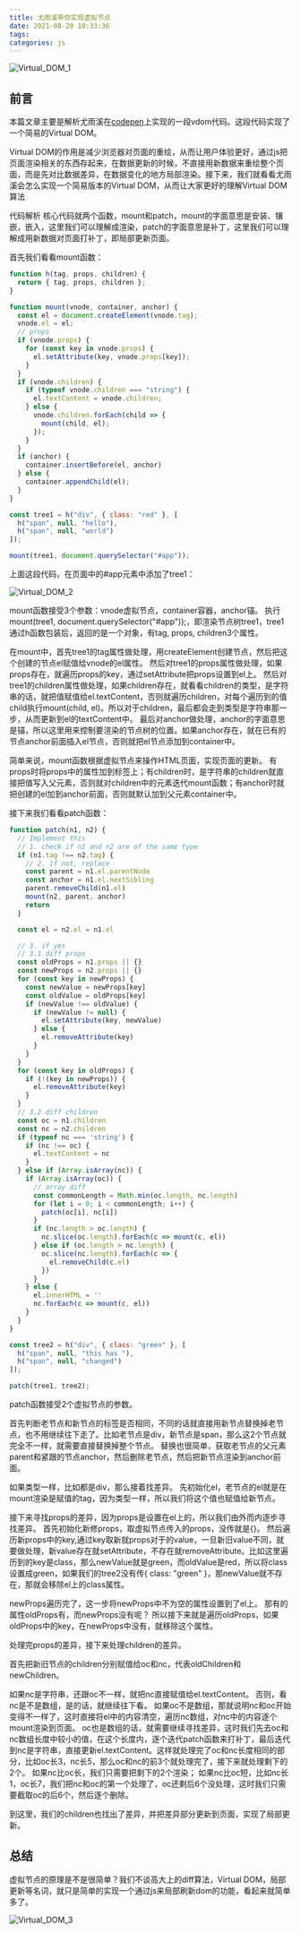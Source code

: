 ```yaml
---
title: 尤雨溪带你实现虚拟节点
date: 2021-08-20 10:33:36
tags:
categories: js
---
```


![Virtual_DOM_1](../images/2021/Virtual_DOM_1.png)

## 前言
本篇文章主要是解析尤雨溪在[codepen](https://codepen.io/yyx990803/details/eYNEOvw)上实现的一段vdom代码。这段代码实现了一个简易的Virtual DOM。

Virtual DOM的作用是减少浏览器对页面的重绘，从而让用户体验更好，通过js把页面渲染相关的东西存起来，在数据更新的时候，不直接用新数据来重绘整个页面，而是先对比数据差异，在数据变化的地方局部渲染。接下来，我们就看看尤雨溪会怎么实现一个简易版本的Virtual DOM，从而让大家更好的理解Virtual DOM算法

代码解析
核心代码就两个函数，mount和patch，mount的字面意思是安装、镶嵌，嵌入，这里我们可以理解成渲染，patch的字面意思是补丁，这里我们可以理解成用新数据对页面打补丁，即局部更新页面。

首先我们看看mount函数：

```javascript
function h(tag, props, children) {
  return { tag, props, children };
}

function mount(vnode, container, anchor) {
  const el = document.createElement(vnode.tag);
  vnode.el = el;
  // props
  if (vnode.props) {
    for (const key in vnode.props) {
      el.setAttribute(key, vnode.props[key]);
    }
  }
  if (vnode.children) {
    if (typeof vnode.children === "string") {
      el.textContent = vnode.children;
    } else {
      vnode.children.forEach(child => {
        mount(child, el);
      });
    }
  }
  if (anchor) {
    container.insertBefore(el, anchor)
  } else {
    container.appendChild(el);
  }
}

const tree1 = h("div", { class: "red" }, [
  h("span", null, "hello"),
  h("span", null, "world")
]);

mount(tree1, document.querySelector("#app"));
```

上面这段代码，在页面中的#app元素中添加了tree1：

![Virtual_DOM_2](../images/2021/Virtual_DOM_2.png)

mount函数接受3个参数：vnode虚拟节点，container容器，anchor锚。
执行mount(tree1, document.querySelector("#app"));，即渲染节点树tree1，tree1通过h函数包装后，返回的是一个对象，有tag, props, children3个属性。

在mount中，首先tree1的tag属性做处理，用createElement创建节点，然后把这个创建的节点el赋值给vnode的el属性。
然后对tree1的props属性做处理，如果props存在，就遍历props的key，通过setAttribute把props设置到el上。
然后对tree1的children属性做处理，如果children存在，就看看children的类型，是字符串的话，就把值赋值给el.textContent，否则就遍历children，对每个遍历到的值child执行mount(child, el)。所以对于children，最后都会走到类型是字符串那一步，从而更新到el的textContent中。
最后对anchor做处理，anchor的字面意思是锚，所以这里用来控制要渲染的节点树的位置。如果anchor存在，就在已有的节点anchor前面插入el节点，否则就把el节点添加到container中。

简单来说，mount函数根据虚拟节点来操作HTML页面，实现页面的更新。
有props时将props中的属性加到标签上；有children时，是字符串的children就直接把值写入父元素，否则就对children中的元素迭代mount函数；有anchor时就把创建的el加到anchor前面，否则就默认加到父元素container中。

接下来我们看看patch函数：

```javascript
function patch(n1, n2) {
  // Implement this
  // 1. check if n1 and n2 are of the same type
  if (n1.tag !== n2.tag) {
    // 2. if not, replace
    const parent = n1.el.parentNode
    const anchor = n1.el.nextSibling
    parent.removeChild(n1.el)
    mount(n2, parent, anchor)
    return
  }

  const el = n2.el = n1.el

  // 3. if yes
  // 3.1 diff props
  const oldProps = n1.props || {}
  const newProps = n2.props || {}
  for (const key in newProps) {
    const newValue = newProps[key]
    const oldValue = oldProps[key]
    if (newValue !== oldValue) {
      if (newValue != null) {
        el.setAttribute(key, newValue)
      } else {
        el.removeAttribute(key)
      }
    }
  }
  for (const key in oldProps) {
    if (!(key in newProps)) {
      el.removeAttribute(key)
    }
  }
  // 3.2 diff children
  const oc = n1.children
  const nc = n2.children
  if (typeof nc === 'string') {
    if (nc !== oc) {
      el.textContent = nc
    }
  } else if (Array.isArray(nc)) {
    if (Array.isArray(oc)) {
      // array diff
      const commonLength = Math.min(oc.length, nc.length)
      for (let i = 0; i < commonLength; i++) {
        patch(oc[i], nc[i])
      }
      if (nc.length > oc.length) {
        nc.slice(oc.length).forEach(c => mount(c, el))
      } else if (oc.length > nc.length) {
        oc.slice(nc.length).forEach(c => {
          el.removeChild(c.el)
        })
      }
    } else {
      el.innerHTML = ''
      nc.forEach(c => mount(c, el))
    }
  }
}

const tree2 = h("div", { class: "green" }, [
  h("span", null, "this has "),
  h("span", null, "changed")
]);

patch(tree1, tree2);
```

patch函数接受2个虚拟节点的参数。

首先判断老节点和新节点的标签是否相同，不同的话就直接用新节点替换掉老节点，也不用继续往下走了。比如老节点是div，新节点是span，那么这2个节点就完全不一样，就需要直接替换掉整个节点。
替换也很简单，获取老节点的父元素parent和紧跟的节点anchor，然后删除老节点，然后把新节点渲染到anchor前面。

如果类型一样，比如都是div，那么接着找差异。
先初始化el，老节点的el就是在mount渲染是赋值的tag，因为类型一样，所以我们将这个值也赋值给新节点。

接下来寻找props的差异，因为props是设置在el上的，所以我们由外而内逐步寻找差异。
首先初始化新修props，取虚拟节点传入的props，没传就是{}。
然后遍历新props中的key,通过key取新就props对于的value，一旦新旧value不同，就要做处理，新value存在就setAttribute，不存在就removeAttribute。比如这里遍历到的key是class，那么newValue就是green，而oldValue是red，所以将class设置成green，如果我们的tree2没有传{ class: "green" }，那newValue就不存在，那就会移除el上的class属性。

newProps遍历完了，这一步将newProps中不为空的属性设置到了el上。
那有的属性oldProps有，而newProps没有呢？
所以接下来就是遍历oldProps，如果oldProps中的key，在newProps中没有，就移除这个属性。

处理完props的差异，接下来处理children的差异。

首先把新旧节点的children分别赋值给oc和nc，代表oldChildren和newChildren。

如果nc是字符串，还跟oc不一样，就把nc直接赋值给el.textContent。
否则，看nc是不是数组，是的话，就继续往下看。
如果oc不是数组，那就说明nc和oc开始变得不一样了，这时直接将el中的内容清空，遍历nc数组，对nc中的内容逐个mount渲染到页面。
oc也是数组的话，就需要继续寻找差异，这时我们先去oc和nc数组长度中较小的值，在这个长度内，逐个迭代patch函数来打补丁，最后迭代到nc是字符串，直接更新el.textContent。这样就处理完了oc和nc长度相同的部分，比如oc长3，nc长5，那么oc和nc的前3个就处理完了，接下来就处理剩下的2个。
如果nc比oc长，我们只需要把剩下的2个渲染；
如果nc比oc短，比如nc长1，oc长7，我们把nc和oc的第一个处理了，oc还剩后6个没处理，这时我们只需要截取oc的后6个，然后逐个删除。

到这里，我们的children也找出了差异，并把差异部分更新到页面，实现了局部更新。

## 总结
虚拟节点的原理是不是很简单？我们不谈高大上的diff算法，Virtual DOM，局部更新等名词，就只是简单的实现一个通过js来局部刷新dom的功能，看起来就简单多了。

![Virtual_DOM_3](../images/2021/Virtual_DOM_3.png)

